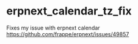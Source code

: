 # erpnext_calendar_tz_fix
Fixes my issue with erpnext calendar https://github.com/frappe/erpnext/issues/49857
